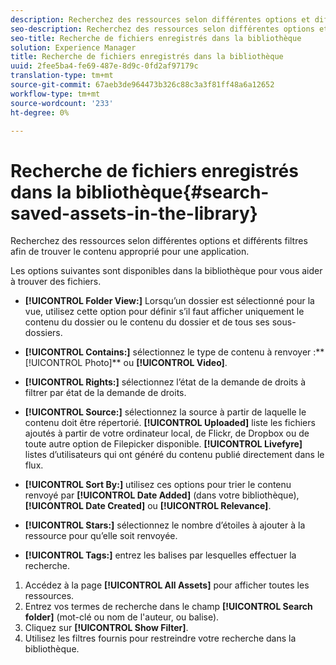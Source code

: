 ```yaml
---
description: Recherchez des ressources selon différentes options et différents filtres afin de trouver le contenu approprié pour une application.
seo-description: Recherchez des ressources selon différentes options et différents filtres afin de trouver le contenu approprié pour une application.
seo-title: Recherche de fichiers enregistrés dans la bibliothèque
solution: Experience Manager
title: Recherche de fichiers enregistrés dans la bibliothèque
uuid: 2fee5ba4-fe69-487e-8d9c-0fd2af97179c
translation-type: tm+mt
source-git-commit: 67aeb3de964473b326c88c3a3f81ff48a6a12652
workflow-type: tm+mt
source-wordcount: '233'
ht-degree: 0%

---
```



# Recherche de fichiers enregistrés dans la bibliothèque{#search-saved-assets-in-the-library}

Recherchez des ressources selon différentes options et différents filtres afin de trouver le contenu approprié pour une application.

Les options suivantes sont disponibles dans la bibliothèque pour vous aider à trouver des fichiers.

* **[!UICONTROL Folder View:]** Lorsqu’un dossier est sélectionné pour la vue, utilisez cette option pour définir s’il faut afficher uniquement le contenu du dossier ou le contenu du dossier et de tous ses sous-dossiers.
* **[!UICONTROL Contains:]** sélectionnez le type de contenu à renvoyer :**  [!UICONTROL Photo]** ou  **[!UICONTROL Video]**.

* **[!UICONTROL Rights:]** sélectionnez l’état de la demande de droits à filtrer par état de la demande de droits.
* **[!UICONTROL Source:]** sélectionnez la source à partir de laquelle le contenu doit être répertorié. **[!UICONTROL Uploaded]** liste les fichiers ajoutés à partir de votre ordinateur local, de Flickr, de Dropbox ou de toute autre option de Filepicker disponible. **[!UICONTROL Livefyre]** listes d’utilisateurs qui ont généré du contenu publié directement dans le flux.

* **[!UICONTROL Sort By:]** utilisez ces options pour trier le contenu renvoyé par  **[!UICONTROL Date Added]** (dans votre bibliothèque),  **[!UICONTROL Date Created]** ou  **[!UICONTROL Relevance]**.

* **[!UICONTROL Stars:]** sélectionnez le nombre d’étoiles à ajouter à la ressource pour qu’elle soit renvoyée.
* **[!UICONTROL Tags:]** entrez les balises par lesquelles effectuer la recherche.

1. Accédez à la page **[!UICONTROL All Assets]** pour afficher toutes les ressources.
1. Entrez vos termes de recherche dans le champ **[!UICONTROL Search folder]** (mot-clé ou nom de l&#39;auteur, ou balise).
1. Cliquez sur **[!UICONTROL Show Filter]**.
1. Utilisez les filtres fournis pour restreindre votre recherche dans la bibliothèque.
